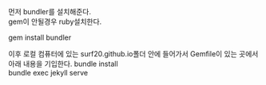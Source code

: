 먼저 bundler를 설치해준다.  
gem이 안될경우 ruby설치한다. 

gem install bundler  

이후 로컬 컴퓨터에 있는 surf20.github.io폴더 안에 들어가서 Gemfile이 있는 곳에서 아래 내용을 기입한다. 
bundle install  
bundle exec jekyll serve  


